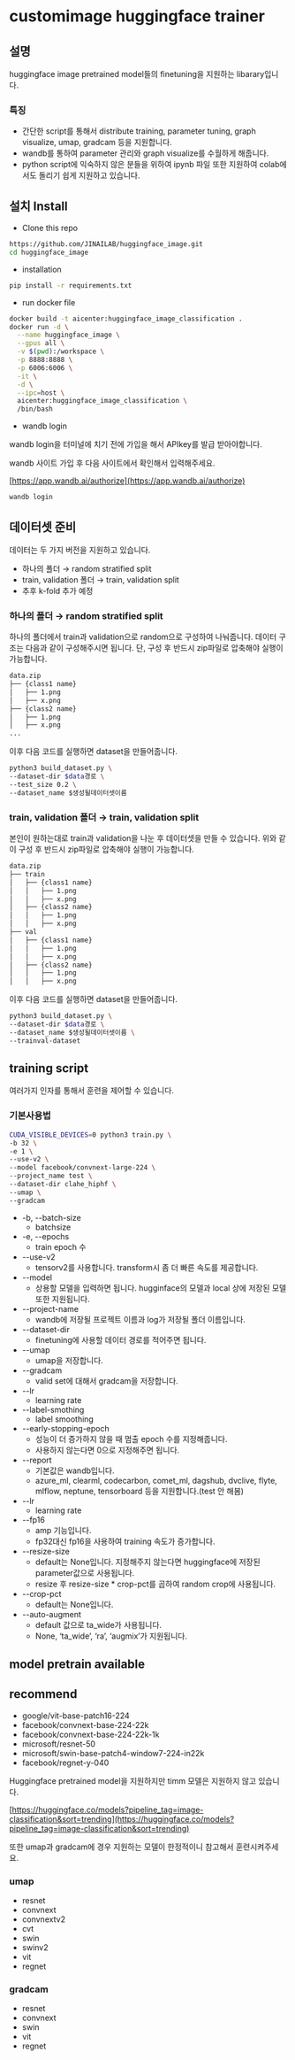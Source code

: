 # customimage huggingface trainer

## 설명

huggingface image pretrained model들의 finetuning을 지원하는 libarary입니다. 

### 특징

- 간단한 script를 통해서 distribute training, parameter tuning, graph visualize, umap, gradcam 등을 지원합니다.
- wandb를 통하여 parameter 관리와 graph visualize를 수월하게 해줍니다.
- python script에 익숙하지 않은 분들을 위하여 ipynb 파일 또한 지원하여 colab에서도 돌리기 쉽게 지원하고 있습니다.

## 설치 Install

- Clone this repo

```bash
https://github.com/JINAILAB/huggingface_image.git
cd huggingface_image
```

- installation

```bash
pip install -r requirements.txt
```

- run docker file

```bash
docker build -t aicenter:huggingface_image_classification .
docker run -d \
  --name huggingface_image \
  --gpus all \
  -v $(pwd):/workspace \
  -p 8888:8888 \
  -p 6006:6006 \
  -it \
  -d \
  --ipc=host \
  aicenter:huggingface_image_classification \
  /bin/bash
```

- wandb login

wandb login을 터미널에 치기 전에 가입을 해서 APIkey를 발급 받아야합니다. 

wandb 사이트 가입 후 다음 사이트에서 확인해서 입력해주세요.

[https://app.wandb.ai/authorize](https://app.wandb.ai/authorize)

```bash
wandb login
```

## 데이터셋 준비

데이터는 두 가지 버전을 지원하고 있습니다. 

- 하나의 폴더 → random stratified split
- train, validation 폴더 → train, validation split
- 추후 k-fold 추가 예정

### 하나의 폴더 → random stratified split

하나의 폴더에서 train과 validation으로 random으로 구성하여 나눠줍니다. 데이터 구조는 다음과 같이 구성해주시면 됩니다. 단, 구성 후 반드시 zip파일로 압축해야 실행이 가능합니다.

```bash
data.zip
├── {class1 name}
│   ├── 1.png
│   ├── x.png
├── {class2 name}
│   ├── 1.png 
│   ├── x.png
...
```

이후 다음 코드를 실행하면 dataset을 만들어줍니다.

```bash
python3 build_dataset.py \
--dataset-dir $data경로 \
--test_size 0.2 \
--dataset_name $생성될데이터셋이름
```

### train, validation 폴더 → train, validation split

본인이 원하는대로 train과 validation을 나눈 후 데이터셋을 만들 수 있습니다. 위와 같이  구성 후 반드시 zip파일로 압축해야 실행이 가능합니다.

```bash
data.zip
├── train
│   ├── {class1 name}
│   │   ├── 1.png
│   │   ├── x.png
│   ├── {class2 name}
│   │   ├── 1.png
│   │   ├── x.png
├── val
│   ├── {class1 name}
│   │   ├── 1.png
│   │   ├── x.png
│   ├── {class2 name}
│   │   ├── 1.png
│   │   ├── x.png
```

이후 다음 코드를 실행하면 dataset을 만들어줍니다.

```bash
python3 build_dataset.py \
--dataset-dir $data경로 \
--dataset_name $생성될데이터셋이름 \
--trainval-dataset
```

## training script

여러가지 인자를 통해서 훈련을 제어할 수 있습니다.

### 기본사용법

```bash
CUDA_VISIBLE_DEVICES=0 python3 train.py \
-b 32 \
-e 1 \
--use-v2 \
--model facebook/convnext-large-224 \
--project_name test \
--dataset-dir clahe_hiphf \
--umap \
--gradcam
```

- -b, --batch-size
    - batchsize
- -e, --epochs
    - train epoch 수
- --use-v2
    - tensorv2를 사용합니다. transform시 좀 더 빠른 속도를 제공합니다.
- --model
    - 상용할 모델을 입력하면 됩니다. hugginface의 모델과 local 상에 저장된 모델 또한 지원됩니다.
- --project-name
    - wandb에 저장될 프로젝트 이름과 log가 저장될 폴더 이름입니다.
- --dataset-dir
    - finetuning에 사용할 데이터 경로를 적어주면 됩니다.
- --umap
    - umap을 저장합니다.
- --gradcam
    - valid set에 대해서 gradcam을 저장합니다.
- --lr
    - learning rate
- --label-smothing
    - label smoothing
- --early-stopping-epoch
    - 성능이 더 증가하지 않을 때 멈출 epoch 수를 지정해줍니다.
    - 사용하지 않는다면 0으로 지정해주면 됩니다.
- --report
    - 기본값은 wandb입니다.
    - azure_ml, clearml, codecarbon, comet_ml, dagshub, dvclive, flyte, mlflow, neptune, tensorboard 등을 지원합니다.(test 안 해봄)
- --lr
    - learning rate
- --fp16
    - amp 기능입니다.
    - fp32대신 fp16을 사용하여 training 속도가 증가합니다.
- --resize-size
    - default는 None입니다. 지정해주지 않는다면 huggingface에 저장된 parameter값으로 사용됩니다.
    - resize 후 resize-size * crop-pct를 곱하여 random crop에 사용됩니다.
- --crop-pct
    - default는 None입니다.
- --auto-augment
    - default 값으로 ta_wide가 사용됩니다.
    - None, ‘ta_wide’, ‘ra’, ‘augmix’가 지원됩니다.

## **model pretrain available**

## recommend

- google/vit-base-patch16-224
- facebook/convnext-base-224-22k
- facebook/convnext-base-224-22k-1k
- microsoft/resnet-50
- microsoft/swin-base-patch4-window7-224-in22k
- facebook/regnet-y-040

Huggingface pretrained model을 지원하지만 timm 모델은 지원하지 않고 있습니다.

[https://huggingface.co/models?pipeline_tag=image-classification&sort=trending](https://huggingface.co/models?pipeline_tag=image-classification&sort=trending)

또한 umap과 gradcam에 경우 지원하는 모델이 한정적이니 참고해서 훈련시켜주세요.

### umap

- resnet
- convnext
- convnextv2
- cvt
- swin
- swinv2
- vit
- regnet

### gradcam

- resnet
- convnext
- swin
- vit
- regnet